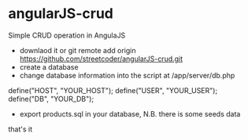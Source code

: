 angularJS-crud
==============

Simple CRUD operation in AngulaJS

- downlaod it 
  or
  git remote add origin https://github.com/streetcoder/angularJS-crud.git
- create a database
- change database information into the script at /app/server/db.php

define("HOST", "YOUR_HOST");
define("USER", "YOUR_USER");
define("DB", "YOUR_DB");

- export products.sql in your database, N.B. there is some seeds data

that's it

